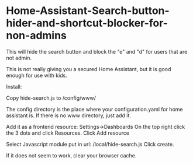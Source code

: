 # Home-Assistant-Search-button-hider-and-shortcut-blocker-for-non-admins
This will hide the search button and block the "e" and "d" for users that are not admin.

This is not really giving you a secured Home Assistant, but it is good enough for use with kids.

Install:

Copy hide-search.js to /config/www/

The config directory is the place where your configuration.yaml for home assistant is.
If there is no www directory, just add it.

Add it as a frontend resource:
Settings->Dashboards
On the top right click the 3 dots and click Resources.
Click Add resource

Select Javascript module
put in url:  /local/hide-search.js
Click create.

If it does not seem to work, clear your browser cache.
